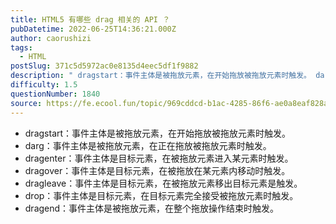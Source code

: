 ```yaml
---
title: HTML5 有哪些 drag 相关的 API ？
pubDatetime: 2022-06-25T14:36:21.000Z
author: caorushizi
tags:
  - HTML
postSlug: 371c5d5972ac0e8135d4eec5df1f9882
description: " dragstart：事件主体是被拖放元素，在开始拖放被拖放元素时触发。 darg：事件主体是被拖放元素，在正在拖放被拖放元素时触发。 dragenter：事件主体是目标元素，在被拖放元素进入某元素时触发。 dragover：事件主体是目标元素，在被拖放在某元素内移动时触发。 dragleave：事件主体是目标元素，在被拖放元素移出目标元素是触发。 drop：事件主体是目标元素，在目标元素完全接受"
difficulty: 1.5
questionNumber: 1840
source: https://fe.ecool.fun/topic/969cddcd-b1ac-4285-86f6-ae0a8eaf828a
---
```


- dragstart：事件主体是被拖放元素，在开始拖放被拖放元素时触发。
- darg：事件主体是被拖放元素，在正在拖放被拖放元素时触发。
- dragenter：事件主体是目标元素，在被拖放元素进入某元素时触发。
- dragover：事件主体是目标元素，在被拖放在某元素内移动时触发。
- dragleave：事件主体是目标元素，在被拖放元素移出目标元素是触发。
- drop：事件主体是目标元素，在目标元素完全接受被拖放元素时触发。
- dragend：事件主体是被拖放元素，在整个拖放操作结束时触发。
